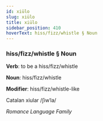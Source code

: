 ```yaml
---
id: xiülo
slug: xiülo
title: xiülo
sidebar_position: 410
hoverText: hiss/fizz/whistle § Noun
---
```


### hiss/fizz/whistle § Noun

**Verb**: to be a hiss/fizz/whistle

**Noun**: hiss/fizz/whistle

**Modifier**: hiss/fizz/whistle-like

Catalan xiular /ʃiwˈla/

*Romance Language Family*